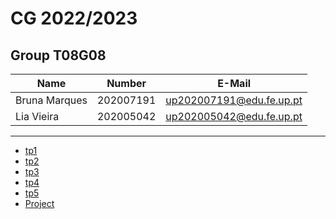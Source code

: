 # CG 2022/2023

## Group T08G08
| Name             | Number    | E-Mail             |
| ---------------- | --------- | ------------------ |
| Bruna Marques      | 202007191 | up202007191@edu.fe.up.pt               |
| Lia Vieira        | 202005042 | up202005042@edu.fe.up.pt                |

----

  - [tp1](tp1/README.md)
  - [tp2](tp2/README.md)
  - [tp3](tp3/README.md)
  - [tp4](tp4/README.md)
  - [tp5](tp5/README.md)
  - [Project](project)
